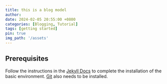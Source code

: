 ```yaml
---
title: this is a blog model
author: 
date: 2024-02-05 20:55:00 +0800
categories: [Blogging, Tutorial]
tags: [getting started]
pin: true
img_path: '/assets'
---
```


## Prerequisites

Follow the instructions in the [Jekyll Docs](https://jekyllrb.com/docs/installation/) to complete the installation of the basic environment. [Git](https://git-scm.com/) also needs to be installed.
